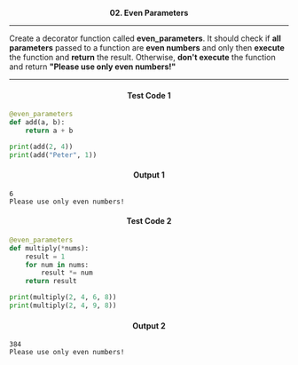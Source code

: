<p align="center">
<strong>
02. Even Parameters
</strong>
</p>

________________________________________________________

<p align="left">

Create a decorator function called **even_parameters**. It should check if **all parameters** passed to a function are **even numbers** and only then **execute** the function and **return** the result. Otherwise, **don't execute** the function and return **"Please use only even numbers!"**
</p>

_____________________________________________________________

<h4 align="center">Test Code 1</h4>

```Python
@even_parameters
def add(a, b):
    return a + b

print(add(2, 4))
print(add("Peter", 1))
```

<h4 align="center">Output 1</h4>

```
6
Please use only even numbers!
```
<h4 align="center">Test Code 2</h4>

```Python
@even_parameters
def multiply(*nums):
    result = 1
    for num in nums:
        result *= num
    return result

print(multiply(2, 4, 6, 8))
print(multiply(2, 4, 9, 8))
```

<h4 align="center">Output 2</h4>

```
384
Please use only even numbers!
```
